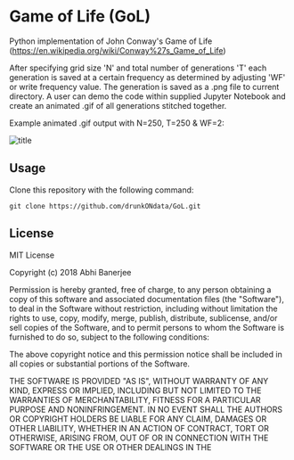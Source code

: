# Game of Life (GoL)
Python implementation of John Conway's Game of Life (https://en.wikipedia.org/wiki/Conway%27s_Game_of_Life)

After specifying grid size 'N' and total number of generations 'T' each generation is saved at a certain frequency as determined 
by adjusting 'WF' or write frequency value. The generation is saved as a .png file to current directory. A user can demo the code 
within supplied Jupyter Notebook and create an animated .gif of all generations stitched together. 

Example animated .gif output with N=250, T=250 & WF=2:

![title](movie.gif)


## Usage
Clone this repository with the following command:
```
git clone https://github.com/drunkONdata/GoL.git
```


## License
MIT License

Copyright (c) 2018 Abhi Banerjee

Permission is hereby granted, free of charge, to any person obtaining a copy
of this software and associated documentation files (the "Software"), to deal
in the Software without restriction, including without limitation the rights
to use, copy, modify, merge, publish, distribute, sublicense, and/or sell
copies of the Software, and to permit persons to whom the Software is
furnished to do so, subject to the following conditions:

The above copyright notice and this permission notice shall be included in all
copies or substantial portions of the Software.

THE SOFTWARE IS PROVIDED "AS IS", WITHOUT WARRANTY OF ANY KIND, EXPRESS OR
IMPLIED, INCLUDING BUT NOT LIMITED TO THE WARRANTIES OF MERCHANTABILITY,
FITNESS FOR A PARTICULAR PURPOSE AND NONINFRINGEMENT. IN NO EVENT SHALL THE
AUTHORS OR COPYRIGHT HOLDERS BE LIABLE FOR ANY CLAIM, DAMAGES OR OTHER
LIABILITY, WHETHER IN AN ACTION OF CONTRACT, TORT OR OTHERWISE, ARISING FROM,
OUT OF OR IN CONNECTION WITH THE SOFTWARE OR THE USE OR OTHER DEALINGS IN THE
